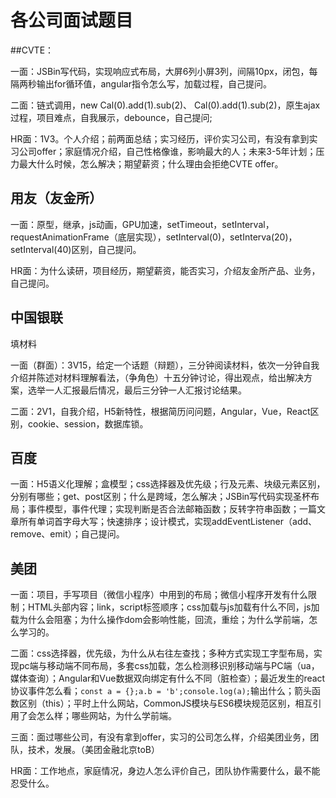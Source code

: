 #  各公司面试题目

##CVTE：

一面：JSBin写代码，实现响应式布局，大屏6列小屏3列，间隔10px，闭包，每隔两秒输出for循环值，angular指令怎么写，加载过程，自己提问。

二面：链式调用，new Cal(0).add(1).sub(2)、 Cal(0).add(1).sub(2)，原生ajax过程，项目难点，自我展示，debounce，自己提问;

HR面：1V3。个人介绍；前两面总结；实习经历，评价实习公司，有没有拿到实习公司offer；家庭情况介绍，自己性格像谁，影响最大的人；未来3-5年计划；压力最大什么时候，怎么解决；期望薪资；什么理由会拒绝CVTE offer。

## 用友（友金所）

一面：原型，继承，js动画，GPU加速，setTimeout，setInterval，requestAnimationFrame（底层实现），setInterval(0)，setInterva(20)，setInterval(40)区别，自己提问。

HR面：为什么读研，项目经历，期望薪资，能否实习，介绍友金所产品、业务，自己提问。

## 中国银联

填材料

一面（群面）：3V15，给定一个话题（辩题），三分钟阅读材料，依次一分钟自我介绍并陈述对材料理解看法，（争角色）十五分钟讨论，得出观点，给出解决方案，选举一人汇报最后情况，最后三分钟一人汇报讨论结果。

二面：2V1，自我介绍，H5新特性，根据简历问问题，Angular，Vue，React区别，cookie、session，数据库锁。

## 百度

一面：H5语义化理解；盒模型；css选择器及优先级；行及元素、块级元素区别，分别有哪些；get、post区别；什么是跨域，怎么解决；JSBin写代码实现圣杯布局；事件模型，事件代理；实现判断是否合法邮箱函数；反转字符串函数；一篇文章所有单词首字母大写；快速排序；设计模式，实现addEventListener（add、remove、emit）；自己提问。

## 美团

一面：项目，手写项目（微信小程序）中用到的布局；微信小程序开发有什么限制；HTML头部内容；link，script标签顺序；css加载与js加载有什么不同，js加载为什么会阻塞；为什么操作dom会影响性能，回流，重绘；为什么学前端，怎么学习的。

二面：css选择器，优先级，为什么从右往左查找；多种方式实现工字型布局，实现pc端与移动端不同布局，多套css加载，怎么检测移识别移动端与PC端（ua，媒体查询）；Angular和Vue数据双向绑定有什么不同（脏检查）；最近发生的react协议事件怎么看；`const a = {};a.b = 'b';console.log(a);`输出什么；箭头函数区别（this）；平时上什么网站，CommonJS模块与ES6模块规范区别，相互引用了会怎么样；哪些网站，为什么学前端。

三面：面过哪些公司，有没有拿到offer，实习的公司怎么样，介绍美团业务，团队，技术，发展。（美团金融北京toB）

HR面：工作地点，家庭情况，身边人怎么评价自己，团队协作需要什么，最不能忍受什么。